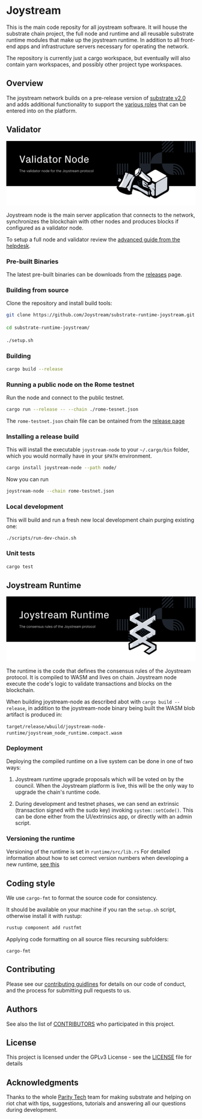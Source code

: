 # Joystream

This is the main code reposity for all joystream software. It will  house the substrate chain project, the full node and runtime and all reusable substrate runtime modules that make up the joystream runtime. In addition to all front-end apps and infrastructure servers necessary for operating the network.

The repository is currently just a cargo workspace, but eventually will also contain yarn workspaces, and possibly other project type workspaces.

## Overview

The joystream network builds on a pre-release version of [substrate v2.0](https://substrate.dev/) and adds additional
functionality to support the [various roles](https://www.joystream.org/roles) that can be entered into on the platform.


## Validator
![ Nodes for Joystream](./node/validator-node-banner.svg)

Joystream node is the main server application that connects to the network, synchronizes the blockchain with other nodes and produces blocks if configured as a validator node.

To setup a full node and validator review the [advanced guide from the helpdesk](https://github.com/Joystream/helpdesk/tree/master/roles/validators).


###  Pre-built Binaries

The latest pre-built binaries can be downloads from the [releases](https://github.com/Joystream/substrate-runtime-joystream/releases) page.


### Building from source

Clone the repository and install build tools:

```bash
git clone https://github.com/Joystream/substrate-runtime-joystream.git

cd substrate-runtime-joystream/

./setup.sh
```

### Building

```bash
cargo build --release
```

### Running a public node on the Rome testnet

Run the node and connect to the public testnet.

```bash
cargo run --release -- --chain ./rome-tesnet.json
```

The `rome-testnet.json` chain file can be ontained from the [release page](https://github.com/Joystream/substrate-runtime-joystream/releases/tag/v6.8.0)


### Installing a release build
This will install the executable `joystream-node` to your `~/.cargo/bin` folder, which you would normally have in your `$PATH` environment.

```bash
cargo install joystream-node --path node/
```

Now you can run

```bash
joystream-node --chain rome-testnet.json
```

### Local development

This will build and run a fresh new local development chain purging existing one:

```bash
./scripts/run-dev-chain.sh
```

### Unit tests

```bash
cargo test
```


## Joystream Runtime

![Joystream Runtime](./runtime/runtime-banner.svg)


The runtime is the code that defines the consensus rules of the Joystream protocol.
It is compiled to WASM and lives on chain.
Joystream node execute the code's logic to validate transactions and blocks on the blockchain.

When building joystream-node as described abot with `cargo build --release`, in addition to the joystream-node binary being built the WASM blob artifact is produced in:

`target/release/wbuild/joystream-node-runtime/joystream_node_runtime.compact.wasm`


### Deployment

Deploying the compiled runtime on a live system can be done in one of two ways:

1. Joystream runtime upgrade proposals which will be voted on by the council. When the Joystream platform is live, this will be the only way to upgrade the chain's runtime code.

2. During development and testnet phases, we can send an extrinsic (transaction signed with the sudo key) invoking `system::setCode()`. This can be done either from the UI/extrinsics app, or directly with an admin script.

### Versioning the runtime

Versioning of the runtime is set in `runtime/src/lib.rs`
For detailed information about how to set correct version numbers when developing a new runtime, [see this](https://github.com/Joystream/substrate-runtime-joystream/issues/1)


## Coding style

We use `cargo-fmt` to format the source code for consistency.

It should be available on your machine if you ran the `setup.sh` script, otherwise install it with rustup:

```bash
rustup component add rustfmt
```

Applying code formatting on all source files recursing subfolders:

```
cargo-fmt
```

## Contributing

Please see our [contributing guidlines](https://github.com/Joystream/joystream#contribute) for details on our code of conduct, and the process for submitting pull requests to us.

## Authors

See also the list of [CONTRIBUTORS](./CONTRIBUTORS) who participated in this project.

## License

This project is licensed under the GPLv3 License - see the [LICENSE](LICENSE) file for details

## Acknowledgments

Thanks to the whole [Parity Tech](https://www.parity.io/) team for making substrate and helping on riot chat with tips, suggestions, tutorials and answering all our questions during development.
